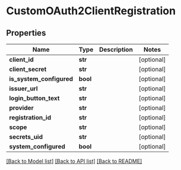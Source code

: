 # CustomOAuth2ClientRegistration

## Properties
Name | Type | Description | Notes
------------ | ------------- | ------------- | -------------
**client_id** | **str** |  | [optional] 
**client_secret** | **str** |  | [optional] 
**is_system_configured** | **bool** |  | [optional] 
**issuer_url** | **str** |  | [optional] 
**login_button_text** | **str** |  | [optional] 
**provider** | **str** |  | [optional] 
**registration_id** | **str** |  | [optional] 
**scope** | **str** |  | [optional] 
**secrets_uid** | **str** |  | [optional] 
**system_configured** | **bool** |  | [optional] 

[[Back to Model list]](../README.md#documentation-for-models) [[Back to API list]](../README.md#documentation-for-api-endpoints) [[Back to README]](../README.md)


